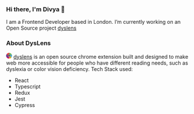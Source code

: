 ### Hi there, I'm Divya 👋

 I am a Frontend Developer based in London. 
 I’m currently working on an Open Source project [dyslens](https://github.com/RichmondCroft/dyslens)

### About DysLens

 ![](https://github.com/RichmondCroft/dyslens/blob/master/public/img/icon-16.png) [dyslens](https://github.com/RichmondCroft/dyslens) is an open source chrome extension built and designed to make web more accessible for people who have different reading needs, such as dyslexia or color vision deficiency.
Tech Stack used:
 - React 
 - Typescript 
 - Redux
 - Jest 
 - Cypress

 
